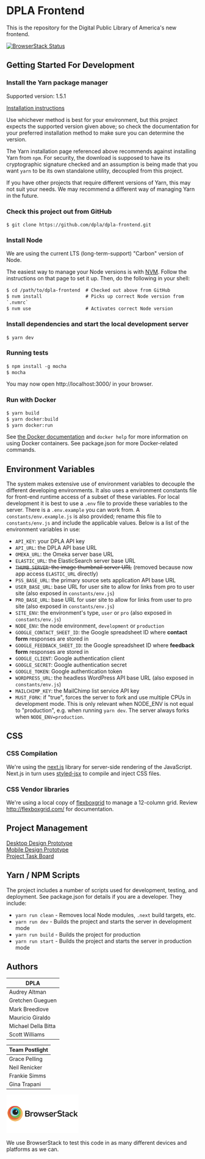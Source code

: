 # DPLA Frontend
This is the repository for the Digital Public Library of America's new frontend.

[![BrowserStack Status](https://www.browserstack.com/automate/badge.svg?badge_key=UzZRL0QwZzR1Mlc4V2tuMi9XMS9RUm5hZ0lCL2tDaVhJU0xnRU1KdjcrOD0tLXRmQkRDTnZLekZLM0RWdGMyMCtHNUE9PQ==--24287c43017fc50481ab631e86244f9db3ec9257)](https://www.browserstack.com/automate/public-build/UzZRL0QwZzR1Mlc4V2tuMi9XMS9RUm5hZ0lCL2tDaVhJU0xnRU1KdjcrOD0tLXRmQkRDTnZLekZLM0RWdGMyMCtHNUE9PQ==--24287c43017fc50481ab631e86244f9db3ec9257)

## Getting Started For Development

### Install the Yarn package manager

Supported version: 1.5.1

[Installation instructions](https://yarnpkg.com/en/docs/install)

Use whichever method is best for your environment, but this project expects the
supported version given above; so check the documentation for your preferred
installation method to make sure you can determine the version.

The Yarn installation page referenced above recommends against installing Yarn
from `npm`. For security, the download is supposed to have its cryptographic
signature checked and an assumption is being made that you want `yarn` to be its
own standalone utility, decoupled from this project.

If you have other projects that require different versions of Yarn, this may
not suit your needs. We may recommend a different way of managing Yarn in the
future.

### Check this project out from GitHub

```
$ git clone https://github.com/dpla/dpla-frontend.git
```

### Install Node

We are using the current LTS (long-term-support) "Carbon" version of Node.

The easiest way to manage your Node versions is with
[NVM](https://github.com/creationix/nvm). Follow the instructions on that page
to set it up. Then, do the following in your shell:
```
$ cd /path/to/dpla-frontend  # Checked out above from GitHub
$ nvm install                # Picks up correct Node version from `.nvmrc`
$ nvm use                    # Activates correct Node version
```

### Install dependencies and start the local development server

```
$ yarn dev
```

### Running tests

```
$ npm install -g mocha
$ mocha
```

You may now open http://localhost:3000/ in your browser.

### Run with Docker

```
$ yarn build
$ yarn docker:build
$ yarn docker:run
```

See [the Docker documentation](https://docs.docker.com/) and `docker help` for
more information on using Docker containers. See package.json for more
Docker-related commands.


## Environment Variables

The system makes extensive use of environment variables to decouple the different developing environments. It also uses a environment constants file for front-end runtime access of a subset of these variables. For local development it is best to use a `.env` file to provide these variables to the server. There is a `.env.example` you can work from. A `constants/env.example.js` is also provided; rename this file to `constants/env.js` and include the applicable values. Below is a list of the environment variables in use:

- `API_KEY`: your DPLA API key
- `API_URL`: the DPLA API base URL
- `OMEKA_URL`: the Omeka server base URL
- `ELASTIC_URL`: the ElasticSearch server base URL
- ~~`THUMB_SERVER`: the image thumbnail server URL~~ (removed because now app access `ELASTIC_URL` directly)
- `PSS_BASE_URL`: the primary source sets application API base URL
- `USER_BASE_URL`: base URL for user site to allow for links from pro to user site (also exposed in `constants/env.js`)
- `PRO_BASE_URL`: base URL for user site to allow for links from user to pro site (also exposed in `constants/env.js`)
- `SITE_ENV`: the environment's type, `user` or `pro` (also exposed in `constants/env.js`)
- `NODE_ENV`: the node environment, `development` or `production`
- `GOOGLE_CONTACT_SHEET_ID`: the Google spreadsheet ID where **contact form** responses are stored in
- `GOOGLE_FEEDBACK_SHEET_ID`: the Google spreadsheet ID where **feedback form** responses are stored in
- `GOOGLE_CLIENT`: Google authentication client
- `GOOGLE_SECRET`: Google authentication secret
- `GOOGLE_TOKEN`: Google authentication token
- `WORDPRESS_URL`: the headless WordPress API base URL (also exposed in `constants/env.js`)
- `MAILCHIMP_KEY`: the MailChimp list service API key
- `MUST_FORK`: if "true", forces the server to fork and use multiple CPUs in
   development mode. This is only relevant when NODE_ENV is not equal to
   "production", e.g. when running `yarn dev`. The server always forks when
   `NODE_ENV=production`.

## CSS

### CSS Compilation

We're using the [next.js](https://github.com/zeit/next.js/) library for
server-side rendering of the JavaScript. Next.js in turn uses
[styled-jsx](https://github.com/zeit/styled-jsx) to compile and inject CSS files.

### CSS Vendor libraries

We're using a local copy of [flexboxgrid](https://github.com/kristoferjoseph/flexboxgrid)
to manage a 12-column grid. Review <http://flexboxgrid.com/> for documentation.

## Project Management

[Desktop Design Prototype](https://invis.io/3FC6KEGQV)  
[Mobile Design Prototype](https://invis.io/VGD6W7ZDQ)  
[Project Task Board](https://github.com/dpla/dpla-frontend/projects/1)

## Yarn / NPM Scripts

The project includes a number of scripts used for development, testing, and deployment. See package.json for details if you are a developer. They include:

- `yarn run clean` - Removes local Node modules, `.next` build targets, etc.
- `yarn run dev` - Builds the project and starts the server in development mode
- `yarn run build` - Builds the project for production
- `yarn run start` - Builds the project and starts the server in production mode

## Authors

| DPLA |
| ------------- |
| Audrey Altman |
| Gretchen Gueguen |
| Mark Breedlove |
| Mauricio Giraldo |
| Michael Della Bitta |
| Scott Williams |

| Team Postlight |
| ------------- |
| Grace Pelling |
| Neil Renicker |
| Frankie Simms |
| Gina Trapani  |

[<img src="browserstack-logo-600x315.png" height="100" alt="" />](http://browserstack.com/)

We use BrowserStack to test this code in as many different devices and platforms as we can.
